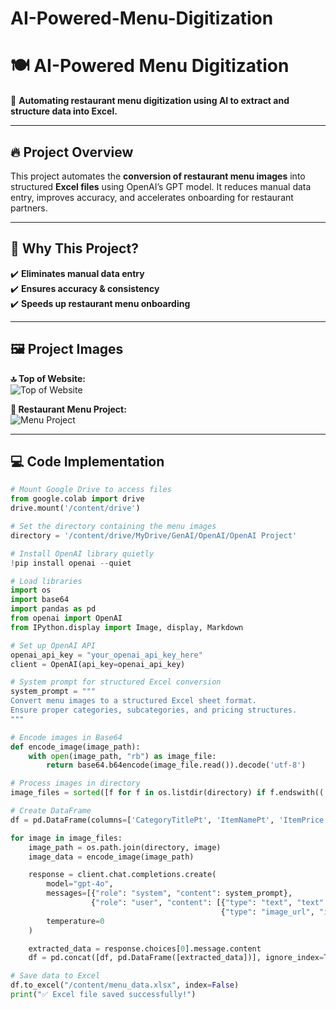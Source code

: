 # AI-Powered-Menu-Digitization
# 🍽️ AI-Powered Menu Digitization
🚀 **Automating restaurant menu digitization using AI to extract and structure data into Excel.**  

---

## 🔥 Project Overview
This project automates the **conversion of restaurant menu images** into structured **Excel files** using OpenAI’s GPT model. It reduces manual data entry, improves accuracy, and accelerates onboarding for restaurant partners.  

---

## 🌟 Why This Project?
✔️ **Eliminates manual data entry**  
✔️ **Ensures accuracy & consistency**  
✔️ **Speeds up restaurant menu onboarding**  

---

## 🖼️ Project Images
**🔝 Top of Website:**  
![Top of Website](https://cdn.midjourney.com/fc7c8a7a-046a-46c5-9fe1-c0c633276a26/0_2.png)

**📜 Restaurant Menu Project:**  
![Menu Project](https://drive.google.com/uc?id=110yTe9nAQ442NMan95uhGF-GzTAjwRI4)

---

## 💻 Code Implementation

```python
# Mount Google Drive to access files
from google.colab import drive
drive.mount('/content/drive')

# Set the directory containing the menu images
directory = '/content/drive/MyDrive/GenAI/OpenAI/OpenAI Project'

# Install OpenAI library quietly
!pip install openai --quiet

# Load libraries
import os
import base64
import pandas as pd
from openai import OpenAI
from IPython.display import Image, display, Markdown

# Set up OpenAI API
openai_api_key = "your_openai_api_key_here"
client = OpenAI(api_key=openai_api_key)

# System prompt for structured Excel conversion
system_prompt = """
Convert menu images to a structured Excel sheet format.
Ensure proper categories, subcategories, and pricing structures.
"""

# Encode images in Base64
def encode_image(image_path):
    with open(image_path, "rb") as image_file:
        return base64.b64encode(image_file.read()).decode('utf-8')

# Process images in directory
image_files = sorted([f for f in os.listdir(directory) if f.endswith(('.png', '.jpg', '.jpeg'))])

# Create DataFrame
df = pd.DataFrame(columns=['CategoryTitlePt', 'ItemNamePt', 'ItemPrice', 'Description'])

for image in image_files:
    image_path = os.path.join(directory, image)
    image_data = encode_image(image_path)

    response = client.chat.completions.create(
        model="gpt-4o",
        messages=[{"role": "system", "content": system_prompt},
                  {"role": "user", "content": [{"type": "text", "text": "Convert this menu image to structured Excel format."},
                                               {"type": "image_url", "image_url": {"url": f"data:image/png;base64,{image_data}"}}]}],
        temperature=0
    )

    extracted_data = response.choices[0].message.content
    df = pd.concat([df, pd.DataFrame([extracted_data])], ignore_index=True)

# Save data to Excel
df.to_excel("/content/menu_data.xlsx", index=False)
print("✅ Excel file saved successfully!")

